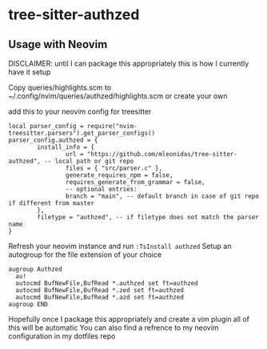 # tree-sitter-authzed

## Usage with Neovim

DISCLAIMER: until I can package this appropriately this is how I currently have it setup

Copy queries/highlights.scm to ~/.config/nvim/queries/authzed/highlights.scm or create your own

add this to your neovim config for treesitter

```
local parser_config = require("nvim-treesitter.parsers").get_parser_configs()
parser_config.authzed = {
        install_info = {
                url = "https://github.com/mleonidas/tree-sitter-authzed", -- local path or git repo
                files = { "src/parser.c" },
                generate_requires_npm = false,
                requires_generate_from_grammar = false,
                -- optional entries:
                branch = "main", -- default branch in case of git repo if different from master
        },
        filetype = "authzed", -- if filetype does not match the parser name
}
```
Refresh your neovim instance and run `:TsInstall authzed`
Setup an autogroup for the file extension of your choice

```
augroup Authzed
  au!
  autocmd BufNewFile,BufRead *.authzed set ft=authzed
  autocmd BufNewFile,BufRead *.zed set ft=authzed
  autocmd BufNewFile,BufRead *.azd set ft=authzed
augroup END
```
Hopefully once I package this appropriately and create a vim plugin all of this will be automatic
You can also find a refrence to my neovim configuration in my dotfiles repo
